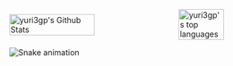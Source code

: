 <div style="display:flex;justify-content:space-between;align-items:center;width:100%">
  <img style="width:55%" alt="yuri3gp's Github Stats" src="https://github-readme-stats.vercel.app/api?username=yuri3gp&show_icons=true&theme=tokyonight&hide=contribs&count_private=true">
  <img style="width:40%" alt="yuri3gp's top languages" src="https://github-readme-stats.vercel.app/api/top-langs/?username=yuri3gp&layout=compact&hide=html,twig,css&theme=tokyonight&langs_count=6">
</div>

![Snake animation](https://github.com/yuri3gp/yuri3gp/blob/output/github-contribution-grid-snake.svg)

